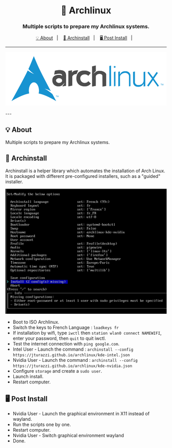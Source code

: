 
<h1 align="center">🐧 Archlinux</h1>
<h3 align="center">Multiple scripts to prepare my Archlinux systems.</h3>

<p align="center">
  <a href="#-about">💡 About</a>&nbsp;&nbsp;&nbsp;|&nbsp;&nbsp;&nbsp;
  <a href="#-archinstall">🚀 Archinstall</a>&nbsp;&nbsp;&nbsp;|&nbsp;&nbsp;&nbsp;
  <a href="#%EF%B8%8F-post-install">🖥️ Post Install</a>&nbsp;&nbsp;&nbsp;|&nbsp;&nbsp;&nbsp;
</p>

---
<p align="center">
  <img alt="screenshot" src="ressources/logo.png">
</p>
---

## 💡 About

Multiple scripts to prepare my Archlinux systems.

##  🚀 Archinstall

Archinstall is a helper library which automates the installation of Arch Linux. It is packaged with different pre-configured installers, such as a "guided" installer.

<p align="center">
  <img alt="screenshot" src="ressources/archinstall.png">
</p>

- Boot to ISO Archlinux.
- Switch the keys to French Language : `loadkeys fr`
- If installation by wifi, type `iwctl` then `station wlan0 connect NAMEWIFI`, enter your password, then `quit` to quit iwctl. 
- Test the internet connection with `ping google.com`.
- Intel User - Launch the command : `archinstall --config https://jturazzi.github.io/archlinux/kde-intel.json`
- Nvidia User - Launch the command : `archinstall --config https://jturazzi.github.io/archlinux/kde-nvidia.json`
- Configure `storage` and create a `sudo user`.
- Launch install.
- Restart computer.

##  🖥️ Post Install

- Nvidia User - Launch the graphical environment in X11 instead of wayland.
- Run the scripts one by one.
- Restart computer.
- Nvidia User - Switch graphical environment wayland
- Done.